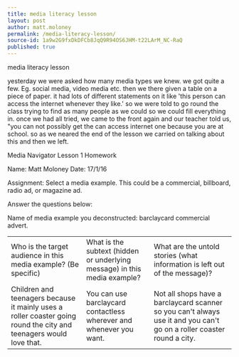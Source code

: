 ```yaml
---
title: media literacy lesson
layout: post
author: matt.moloney
permalink: /media-literacy-lesson/
source-id: 1a9w2G9fxDkDFCb8JqQ9R94OS6JHM-t22LArM_NC-RaQ
published: true
---
```

media literacy lesson

yesterday we were asked how many media types we knew. we got quite a few. Eg. social media, video media etc. then we there given a table on a piece of paper. it had lots of different statements on it like 'this person can access the internet whenever they like.' so we were told to go round the class trying to find as many people as we could so we could fill everything in. once we had all tried, we came to the front again and our teacher told us, "you can not possibly get the can access internet one because you are at school. so as we neared the end of the lesson we carried on talking about this and then we left.

Media Navigator Lesson 1 Homework

Name: Matt Moloney        Date: 17/1/16

Assignment: Select a media example. This could be a commercial, billboard, radio ad, or magazine ad. 

Answer the questions below:

Name of media example you deconstructed: barclaycard commercial advert.

<table>
  <tr>
    <td>Who is the target audience in this media example? (Be specific)</td>
    <td>What is the subtext (hidden or underlying message) in this media example?</td>
    <td>What are the untold stories
(what information is left out of
the message)?</td>
  </tr>
  <tr>
    <td>Children and teenagers because it mainly uses a roller coaster going round the city and teenagers would love that.</td>
    <td>You can use barclaycard contactless wherever and whenever you want.</td>
    <td>Not all shops have a barclaycard scanner so you can't always use it and you can't go on a roller coaster round a city.</td>
  </tr>
</table>


